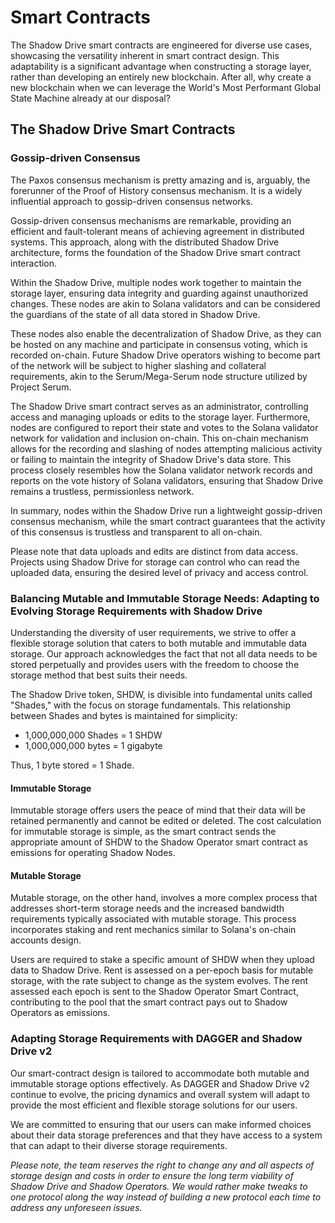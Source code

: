 # Smart Contracts

The Shadow Drive smart contracts are engineered for diverse use cases, showcasing the versatility inherent in smart contract design. This adaptability is a significant advantage when constructing a storage layer, rather than developing an entirely new blockchain. After all, why create a new blockchain when we can leverage the World's Most Performant Global State Machine already at our disposal?

## The Shadow Drive Smart Contracts

### Gossip-driven Consensus

The Paxos consensus mechanism is pretty amazing and is, arguably, the forerunner of the Proof of History consensus mechanism. It is a widely influential approach to gossip-driven consensus networks.

Gossip-driven consensus mechanisms are remarkable, providing an efficient and fault-tolerant means of achieving agreement in distributed systems. This approach, along with the distributed Shadow Drive architecture, forms the foundation of the Shadow Drive smart contract interaction.

Within the Shadow Drive, multiple nodes work together to maintain the storage layer, ensuring data integrity and guarding against unauthorized changes. These nodes are akin to Solana validators and can be considered the guardians of the state of all data stored in Shadow Drive.

These nodes also enable the decentralization of Shadow Drive, as they can be hosted on any machine and participate in consensus voting, which is recorded on-chain. Future Shadow Drive operators wishing to become part of the network will be subject to higher slashing and collateral requirements, akin to the Serum/Mega-Serum node structure utilized by Project Serum.

The Shadow Drive smart contract serves as an administrator, controlling access and managing uploads or edits to the storage layer. Furthermore, nodes are configured to report their state and votes to the Solana validator network for validation and inclusion on-chain. This on-chain mechanism allows for the recording and slashing of nodes attempting malicious activity or failing to maintain the integrity of Shadow Drive's data store. This process closely resembles how the Solana validator network records and reports on the vote history of Solana validators, ensuring that Shadow Drive remains a trustless, permissionless network.

In summary, nodes within the Shadow Drive run a lightweight gossip-driven consensus mechanism, while the smart contract guarantees that the activity of this consensus is trustless and transparent to all on-chain.

Please note that data uploads and edits are distinct from data access. Projects using Shadow Drive for storage can control who can read the uploaded data, ensuring the desired level of privacy and access control.

### Balancing Mutable and Immutable Storage Needs: Adapting to Evolving Storage Requirements with Shadow Drive

Understanding the diversity of user requirements, we strive to offer a flexible storage solution that caters to both mutable and immutable data storage. Our approach acknowledges the fact that not all data needs to be stored perpetually and provides users with the freedom to choose the storage method that best suits their needs.

The Shadow Drive token, SHDW, is divisible into fundamental units called "Shades," with the focus on storage fundamentals. This relationship between Shades and bytes is maintained for simplicity:

* 1,000,000,000 Shades = 1 SHDW
* 1,000,000,000 bytes = 1 gigabyte

Thus, 1 byte stored = 1 Shade.

#### **Immutable Storage**

Immutable storage offers users the peace of mind that their data will be retained permanently and cannot be edited or deleted. The cost calculation for immutable storage is simple, as the smart contract sends the appropriate amount of SHDW to the Shadow Operator smart contract as emissions for operating Shadow Nodes.

#### **Mutable Storage**

Mutable storage, on the other hand, involves a more complex process that addresses short-term storage needs and the increased bandwidth requirements typically associated with mutable storage. This process incorporates staking and rent mechanics similar to Solana's on-chain accounts design.

Users are required to stake a specific amount of SHDW when they upload data to Shadow Drive. Rent is assessed on a per-epoch basis for mutable storage, with the rate subject to change as the system evolves. The rent assessed each epoch is sent to the Shadow Operator Smart Contract, contributing to the pool that the smart contract pays out to Shadow Operators as emissions.

### **Adapting Storage Requirements with DAGGER and Shadow Drive v2**

Our smart-contract design is tailored to accommodate both mutable and immutable storage options effectively. As DAGGER and Shadow Drive v2 continue to evolve, the pricing dynamics and overall system will adapt to provide the most efficient and flexible storage solutions for our users.

We are committed to ensuring that our users can make informed choices about their data storage preferences and that they have access to a system that can adapt to their diverse storage requirements.

_Please note, the team reserves the right to change any and all aspects of storage design and costs in order to ensure the long term viability of Shadow Drive and Shadow Operators. We would rather make tweaks to one protocol along the way instead of building a new protocol each time to address any unforeseen issues._

